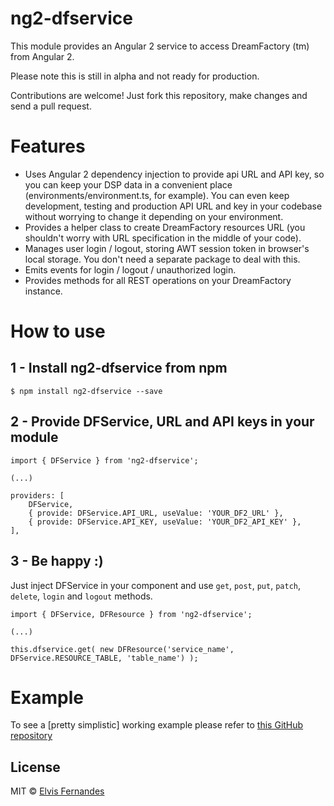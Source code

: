 # ng2-dfservice
This module provides an Angular 2 service to access DreamFactory (tm) from Angular 2.

Please note this is still in alpha and not ready for production.

Contributions are welcome! Just fork this repository, make changes and send a pull request.

# Features
- Uses Angular 2 dependency injection to provide api URL and API key, so you can keep your DSP data in a convenient place (environments/environment.ts, for example). You can even keep development, testing and production API URL and key in your codebase without worrying to change it depending on your environment.
- Provides a helper class to create DreamFactory resources URL (you shouldn't worry with URL specification in the middle of your code).
- Manages user login / logout, storing AWT session token in browser's local storage. You don't need a separate package to deal with this.
- Emits events for login / logout / unauthorized login.
- Provides methods for all REST operations on your DreamFactory instance.

# How to use
## 1 - Install ng2-dfservice from npm
    $ npm install ng2-dfservice --save

## 2 - Provide DFService, URL and API keys in your module
    import { DFService } from 'ng2-dfservice';

    (...)

    providers: [
        DFService,
        { provide: DFService.API_URL, useValue: 'YOUR_DF2_URL' },
        { provide: DFService.API_KEY, useValue: 'YOUR_DF2_API_KEY' },
    ],
## 3 - Be happy :)
Just inject DFService in your component and use `get`, `post`, `put`, `patch`, `delete`, `login` and `logout` methods.

    import { DFService, DFResource } from 'ng2-dfservice';

    (...)

    this.dfservice.get( new DFResource('service_name', DFService.RESOURCE_TABLE, 'table_name') );

# Example
To see a [pretty simplistic] working example please refer to [this GitHub repository](https://github.com/elvisfernandes/dfservice-example)

## License

MIT © [Elvis Fernandes](http://elvis.eti.br)
